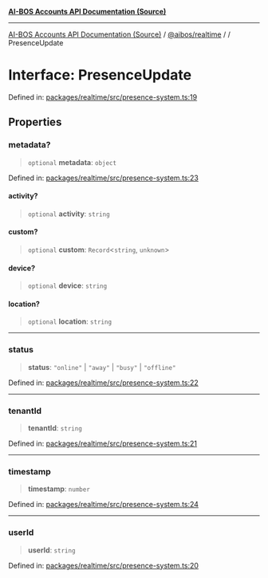 [**AI-BOS Accounts API Documentation (Source)**](../../../README.md)

***

[AI-BOS Accounts API Documentation (Source)](../../../README.md) / [@aibos/realtime](../README.md) / [](../README.md) / PresenceUpdate

# Interface: PresenceUpdate

Defined in: [packages/realtime/src/presence-system.ts:19](https://github.com/pohlai88/accounts/blob/48103fb36d28b2b9bfb33472b6de2f719773cde9/packages/realtime/src/presence-system.ts#L19)

## Properties

### metadata?

> `optional` **metadata**: `object`

Defined in: [packages/realtime/src/presence-system.ts:23](https://github.com/pohlai88/accounts/blob/48103fb36d28b2b9bfb33472b6de2f719773cde9/packages/realtime/src/presence-system.ts#L23)

#### activity?

> `optional` **activity**: `string`

#### custom?

> `optional` **custom**: `Record`\<`string`, `unknown`\>

#### device?

> `optional` **device**: `string`

#### location?

> `optional` **location**: `string`

***

### status

> **status**: `"online"` \| `"away"` \| `"busy"` \| `"offline"`

Defined in: [packages/realtime/src/presence-system.ts:22](https://github.com/pohlai88/accounts/blob/48103fb36d28b2b9bfb33472b6de2f719773cde9/packages/realtime/src/presence-system.ts#L22)

***

### tenantId

> **tenantId**: `string`

Defined in: [packages/realtime/src/presence-system.ts:21](https://github.com/pohlai88/accounts/blob/48103fb36d28b2b9bfb33472b6de2f719773cde9/packages/realtime/src/presence-system.ts#L21)

***

### timestamp

> **timestamp**: `number`

Defined in: [packages/realtime/src/presence-system.ts:24](https://github.com/pohlai88/accounts/blob/48103fb36d28b2b9bfb33472b6de2f719773cde9/packages/realtime/src/presence-system.ts#L24)

***

### userId

> **userId**: `string`

Defined in: [packages/realtime/src/presence-system.ts:20](https://github.com/pohlai88/accounts/blob/48103fb36d28b2b9bfb33472b6de2f719773cde9/packages/realtime/src/presence-system.ts#L20)
